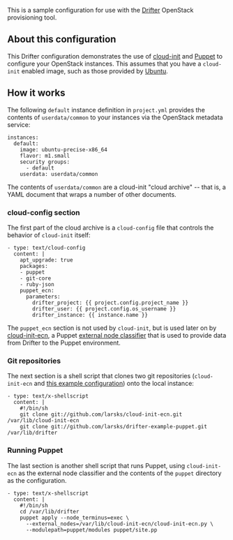 This is a sample configuration for use with the [Drifter][] OpenStack
provisioning tool.

[drifter]: https://github.com/larsks/drifter

## About this configuration

This Drifter configuration demonstrates the use of [cloud-init][] and
[Puppet][] to configure your OpenStack instances.  This assumes that
you have a `cloud-init` enabled image, such as those provided by
[Ubuntu][].

[cloud-init]: https://help.ubuntu.com/community/CloudInit
[puppet]: http://puppetlabs.com/
[ubuntu]: http://cloud-images.ubuntu.com/

## How it works

The following `default` instance definition in `project.yml` provides
the contents of `userdata/common` to your instances via the OpenStack
metadata service:

    instances:
      default:
        image: ubuntu-precise-x86_64
        flavor: m1.small
        security groups:
          - default
        userdata: userdata/common

The contents of `userdata/common` are a cloud-init "cloud archive" --
that is, a YAML document that wraps a number of other documents.

### cloud-config section

The first part of the cloud archive is a `cloud-config` file that
controls the behavior of `cloud-init` itself:

    - type: text/cloud-config
      content: |
        apt_upgrade: true
        packages:
        - puppet
        - git-core
        - ruby-json
        puppet_ecn:
          parameters:
            drifter_project: {{ project.config.project_name }}
            drifter_user: {{ project.config.os_username }}
            drifter_instance: {{ instance.name }}

The `puppet_ecn` section is not used by `cloud-init`, but is used
later on by [cloud-init-ecn][], a Puppet 
[external node classifier][] that is used to provide data from Drifter
to the Puppet environment.

[cloud-init-ecn]: https://github.com/larsks/cloud-init-ecn
[external node classifier]: http://docs.puppetlabs.com/guides/external_nodes.html

### Git repositories

The next section is a shell script that clones two git repositories
(`cloud-init-ecn` and [this example configuration][]) onto the local instance:

    - type: text/x-shellscript
      content: |
        #!/bin/sh
        git clone git://github.com/larsks/cloud-init-ecn.git /var/lib/cloud-init-ecn
        git clone git://github.com/larsks/drifter-example-puppet.git /var/lib/drifter

[this example configuration]: https://github.com/larsks/drifter-example-puppet

### Running Puppet

The last section is another shell script that runs Puppet, using
`cloud-init-ecn` as the external node classifier and the contents of
the `puppet` directory as the configuration.

    - type: text/x-shellscript
      content: |
        #!/bin/sh
        cd /var/lib/drifter
        puppet apply --node_terminus=exec \
          --external_nodes=/var/lib/cloud-init-ecn/cloud-init-ecn.py \
          --modulepath=puppet/modules puppet/site.pp

